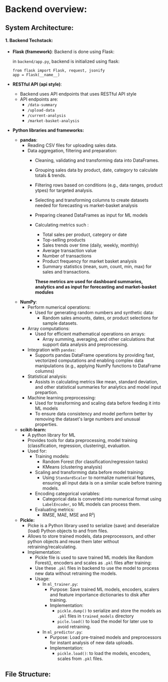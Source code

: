 # Backend overview: 

## System Architecture: 

#### 1. Backend Techstack: 
- **Flask (framework)**: Backend is done using Flask:
  
  in `backend/app.py`, backend is initialized using flask: 
  ```
  from flask import Flask, request, jsonify
  app = Flask(__name__)
  ```

- **RESTful API (api style)**: 
  - Backend uses API endpoints that uses RESTful API style
  - API endpoints are: 
    - `/data-summary`
    - `/upload-data`
    - `/current-analysis`
    - `/market-basket-analysis`

- **Python libraries and frameworks:**
  - **pandas**: 
    - Reading CSV files for uploading sales data. 
    - Data aggregation, filtering and preparation: 
      - Cleaning, validating and transforming data into DataFrames. 
      - Grouping sales data by product, date, category to calculate totals & trends.
      - Filtering rows based on conditions (e.g., data ranges, product ytpes) for targeted analysis.
      - Selecting and transforming columns to create datasets needed for forecasting vs market-basket analysis
      - Preparing cleaned DataFrames as input for ML models 
      - Calculating metrics such : 
        - Total sales per product, category or date
        - Top-selling products
        - Sales trends over time (daily, weekly, monthly)
        - Average transaction value
        - Number of transactions
        - Product frequency for market basket analysis
        - Summary statistics (mean, sum, count, min, max) for sales and transactions. 

        **These metrics are used for dashboard summaries, analytics and as input for forecasting and market-basket modules**
  - **NumPy**: 
    - Perform numerical operations: 
      - Used for generating random numbers and synthetic data: 
        - Random sales amounts, dates, or product selections for sample datasets. 
    - Array computations: 
      - Used for efficient mathematical operations on arrays: 
        - Array summing, averaging, and other calculations that support data analysis and preprocessing. 
    - Integration with `pandas`: 
      - Supports pandas DataFrame operations by providing fast, vectorized computations and enabling complex data manipulations (e.g., applying NumPy functions to DataFrame columns)
    - Statistical analysis: 
      - Assists in calculating metrics like mean, standard deviation, and other statistical summaries for analytics and model input prepartion. 
    - Machine learning preprocessing: 
      - Used for transforming and scaling data before feeding it into ML models
      - To ensure data consistency and model perform better by removing the dataset's large numbers and unusual properties. 
  - **scikit-learn:**
    - A python library for ML
    - Provides tools for data preprocessing, model training (classification, regression, clustering), evaluation. 
    - Used for: 
      - Training models:
        - Random Forest (for classification/regression tasks)
        - KMeans (clustering analysis)
      - Scaling and transforming data before model training: 
        - Using `StandardScaler` to normalize numerical features, ensuring all input data is on a similar scale before training models.
      - Encoding categorical variables: 
        - Categorical data is converted into numerical format using `LabelEncoder`, so ML models can process them. 
      - Evaluating metrics: 
        - RMSE, MAE, MSE and R²j
  - **Pickle:**
    - Picke is a Python library used to serialize (save) and deserialize (load) Python objects to and from files. 
    - Allows to store trained models, data preprocessors, and other python objects and reuse them later without retraining/recalculating. 
    - Implementation: 
      - Pickle file is used to save trained ML models like Random Forest(), encoders and scales as `.pkl` files after training: 
      - Use these `.pkl` files in backend to use the model to process new data without retraining the models. 
      - Usage: 
        - In `ml_trainer.py`:
          - Purpose: Save trained ML models, encoders, scalers and feature importance dictionaries to disk after training.
          - Implementation: 
             - `pickle.dump()` to serialize and store the models as `.pkl` files in `trained_models` directory
             - `picle.load()` to load the model for later use to avoid retraining. 
        - In `ml_predictor.py`: 
          - Purpose: Load pre-trained models and preprocessors for instant analysis of new data uploads. 
          - Implementation: 
            - `pickle.load()`: to load the models, encoders, scales from `.pkl` files. 

## File Structure:
